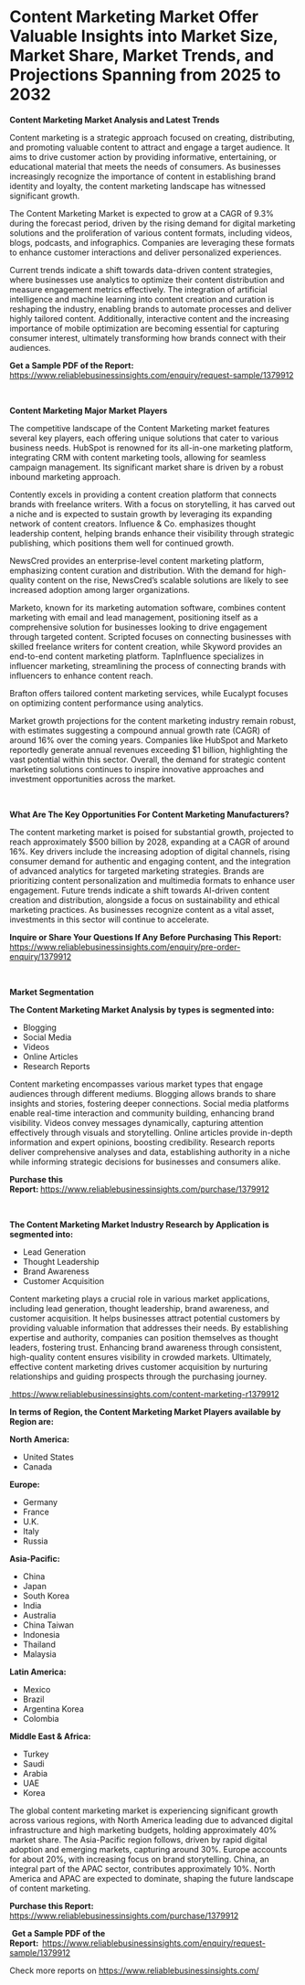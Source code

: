 <p><h1>Content Marketing Market Offer Valuable Insights into Market Size, Market Share, Market Trends, and Projections Spanning from 2025 to 2032</h1></p><p><strong>Content Marketing Market Analysis and Latest Trends</strong></p>
<p><p>Content marketing is a strategic approach focused on creating, distributing, and promoting valuable content to attract and engage a target audience. It aims to drive customer action by providing informative, entertaining, or educational material that meets the needs of consumers. As businesses increasingly recognize the importance of content in establishing brand identity and loyalty, the content marketing landscape has witnessed significant growth.</p><p>The Content Marketing Market is expected to grow at a CAGR of 9.3% during the forecast period, driven by the rising demand for digital marketing solutions and the proliferation of various content formats, including videos, blogs, podcasts, and infographics. Companies are leveraging these formats to enhance customer interactions and deliver personalized experiences.</p><p>Current trends indicate a shift towards data-driven content strategies, where businesses use analytics to optimize their content distribution and measure engagement metrics effectively. The integration of artificial intelligence and machine learning into content creation and curation is reshaping the industry, enabling brands to automate processes and deliver highly tailored content. Additionally, interactive content and the increasing importance of mobile optimization are becoming essential for capturing consumer interest, ultimately transforming how brands connect with their audiences.</p></p>
<p><strong>Get a Sample PDF of the Report:&nbsp;</strong> <a href="https://www.reliablebusinessinsights.com/enquiry/request-sample/1379912?utm_campaign=3028&utm_medium=2&utm_source=Github&utm_content=ia&utm_term=09032025&utm_id=content-marketing">https://www.reliablebusinessinsights.com/enquiry/request-sample/1379912</a></p>
<p>&nbsp;</p>
<p><strong>Content Marketing Major Market Players</strong></p>
<p><p>The competitive landscape of the Content Marketing market features several key players, each offering unique solutions that cater to various business needs. HubSpot is renowned for its all-in-one marketing platform, integrating CRM with content marketing tools, allowing for seamless campaign management. Its significant market share is driven by a robust inbound marketing approach.</p><p>Contently excels in providing a content creation platform that connects brands with freelance writers. With a focus on storytelling, it has carved out a niche and is expected to sustain growth by leveraging its expanding network of content creators. Influence & Co. emphasizes thought leadership content, helping brands enhance their visibility through strategic publishing, which positions them well for continued growth.</p><p>NewsCred provides an enterprise-level content marketing platform, emphasizing content curation and distribution. With the demand for high-quality content on the rise, NewsCred’s scalable solutions are likely to see increased adoption among larger organizations.</p><p>Marketo, known for its marketing automation software, combines content marketing with email and lead management, positioning itself as a comprehensive solution for businesses looking to drive engagement through targeted content. Scripted focuses on connecting businesses with skilled freelance writers for content creation, while Skyword provides an end-to-end content marketing platform. TapInfluence specializes in influencer marketing, streamlining the process of connecting brands with influencers to enhance content reach.</p><p>Brafton offers tailored content marketing services, while Eucalypt focuses on optimizing content performance using analytics.</p><p>Market growth projections for the content marketing industry remain robust, with estimates suggesting a compound annual growth rate (CAGR) of around 16% over the coming years. Companies like HubSpot and Marketo reportedly generate annual revenues exceeding $1 billion, highlighting the vast potential within this sector. Overall, the demand for strategic content marketing solutions continues to inspire innovative approaches and investment opportunities across the market.</p></p>
<p>&nbsp;</p>
<p><strong>What Are The Key Opportunities For Content Marketing Manufacturers?</strong></p>
<p><p>The content marketing market is poised for substantial growth, projected to reach approximately $500 billion by 2028, expanding at a CAGR of around 16%. Key drivers include the increasing adoption of digital channels, rising consumer demand for authentic and engaging content, and the integration of advanced analytics for targeted marketing strategies. Brands are prioritizing content personalization and multimedia formats to enhance user engagement. Future trends indicate a shift towards AI-driven content creation and distribution, alongside a focus on sustainability and ethical marketing practices. As businesses recognize content as a vital asset, investments in this sector will continue to accelerate.</p></p>
<p><strong>Inquire or Share Your Questions If Any Before Purchasing This Report:</strong> <a href="https://www.reliablebusinessinsights.com/enquiry/pre-order-enquiry/1379912?utm_campaign=3028&utm_medium=2&utm_source=Github&utm_content=ia&utm_term=09032025&utm_id=content-marketing">https://www.reliablebusinessinsights.com/enquiry/pre-order-enquiry/1379912</a></p>
<p>&nbsp;</p>
<p><strong>Market Segmentation</strong></p>
<p><strong>The Content Marketing Market Analysis by types is segmented into:</strong></p>
<p><ul><li>Blogging</li><li>Social Media</li><li>Videos</li><li>Online Articles</li><li>Research Reports</li></ul></p>
<p><p>Content marketing encompasses various market types that engage audiences through different mediums. Blogging allows brands to share insights and stories, fostering deeper connections. Social media platforms enable real-time interaction and community building, enhancing brand visibility. Videos convey messages dynamically, capturing attention effectively through visuals and storytelling. Online articles provide in-depth information and expert opinions, boosting credibility. Research reports deliver comprehensive analyses and data, establishing authority in a niche while informing strategic decisions for businesses and consumers alike.</p></p>
<p><strong>Purchase this Report:&nbsp;</strong><a href="https://www.reliablebusinessinsights.com/purchase/1379912?utm_campaign=3028&utm_medium=2&utm_source=Github&utm_content=ia&utm_term=09032025&utm_id=content-marketing">https://www.reliablebusinessinsights.com/purchase/1379912</a></p>
<p>&nbsp;</p>
<p><strong>The Content Marketing Market Industry Research by Application is segmented into:</strong></p>
<p><ul><li>Lead Generation</li><li>Thought Leadership</li><li>Brand Awareness</li><li>Customer Acquisition</li></ul></p>
<p><p>Content marketing plays a crucial role in various market applications, including lead generation, thought leadership, brand awareness, and customer acquisition. It helps businesses attract potential customers by providing valuable information that addresses their needs. By establishing expertise and authority, companies can position themselves as thought leaders, fostering trust. Enhancing brand awareness through consistent, high-quality content ensures visibility in crowded markets. Ultimately, effective content marketing drives customer acquisition by nurturing relationships and guiding prospects through the purchasing journey.</p></p>
<p><a href="https://www.reliablebusinessinsights.com/content-marketing-r1379912?utm_campaign=3028&utm_medium=2&utm_source=Github&utm_content=ia&utm_term=09032025&utm_id=content-marketing">&nbsp;https://www.reliablebusinessinsights.com/content-marketing-r1379912</a></p>
<p><strong>In terms of Region, the Content Marketing Market Players available by Region are:</strong></p>
<p>
    <p> <strong> North America: </strong>
        <ul>
            <li>United States</li>
            <li>Canada</li>
        </ul>
        </p> 
    <p> <strong> Europe: </strong>
        <ul>
            <li>Germany</li>
            <li>France</li>
            <li>U.K.</li>
            <li>Italy</li>
            <li>Russia</li>
        </ul>
        </p> 
    <p> <strong> Asia-Pacific: </strong>
        <ul>
            <li>China</li>
            <li>Japan</li>
            <li>South Korea</li>
            <li>India</li>
            <li>Australia</li>
            <li>China Taiwan</li>
            <li>Indonesia</li>
            <li>Thailand</li>
            <li>Malaysia</li>
        </ul>
        </p> 
    <p> <strong> Latin America: </strong>
        <ul>
            <li>Mexico</li>
            <li>Brazil</li>
            <li>Argentina Korea</li>
            <li>Colombia</li>
        </ul>
        </p> 
    <p> <strong> Middle East & Africa: </strong>
        <ul>
            <li>Turkey</li>
            <li>Saudi</li>
            <li>Arabia</li>
            <li>UAE</li>
            <li>Korea</li>
        </ul>
    </p>
    </p>
<p><p>The global content marketing market is experiencing significant growth across various regions, with North America leading due to advanced digital infrastructure and high marketing budgets, holding approximately 40% market share. The Asia-Pacific region follows, driven by rapid digital adoption and emerging markets, capturing around 30%. Europe accounts for about 20%, with increasing focus on brand storytelling. China, an integral part of the APAC sector, contributes approximately 10%. North America and APAC are expected to dominate, shaping the future landscape of content marketing.</p></p>
<p><strong>Purchase this Report: </strong><a href="https://www.reliablebusinessinsights.com/purchase/1379912?utm_campaign=3028&utm_medium=2&utm_source=Github&utm_content=ia&utm_term=09032025&utm_id=content-marketing">https://www.reliablebusinessinsights.com/purchase/1379912</a></p>
<p>&nbsp;<strong>Get a Sample PDF of the Report:&nbsp;&nbsp;</strong><a href="https://www.reliablebusinessinsights.com/enquiry/request-sample/1379912?utm_campaign=3028&utm_medium=2&utm_source=Github&utm_content=ia&utm_term=09032025&utm_id=content-marketing">https://www.reliablebusinessinsights.com/enquiry/request-sample/1379912</a></p>
<p><strong></strong></p>
<p>Check more reports on <a href="https://www.reliablebusinessinsights.com/?utm_campaign=3028&utm_medium=2&utm_source=Github&utm_content=ia&utm_term=09032025&utm_id=content-marketing">https://www.reliablebusinessinsights.com/</a></p>